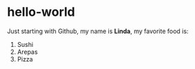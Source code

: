 # hello-world
Just starting with Github, my name is **Linda**, my favorite food is:
1. Sushi
2. Arepas
3. Pizza
